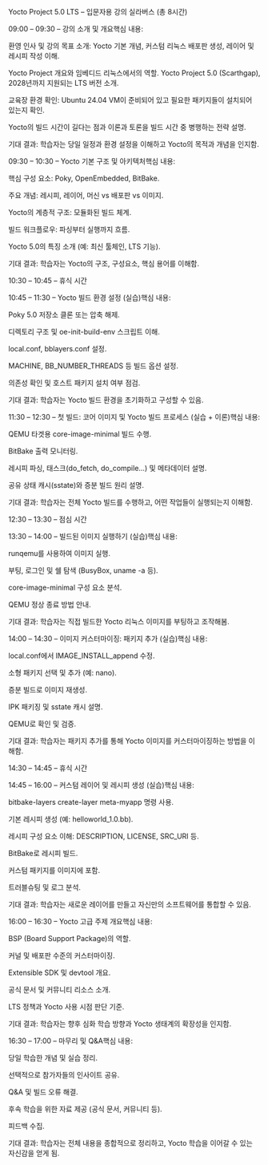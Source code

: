 Yocto Project 5.0 LTS – 입문자용 강의 실라버스 (총 8시간)

09:00 – 09:30 – 강의 소개 및 개요핵심 내용:

환영 인사 및 강의 목표 소개: Yocto 기본 개념, 커스텀 리눅스 배포판 생성, 레이어 및 레시피 작성 이해.

Yocto Project 개요와 임베디드 리눅스에서의 역할. Yocto Project 5.0 (Scarthgap), 2028년까지 지원되는 LTS 버전 소개.

교육장 환경 확인: Ubuntu 24.04 VM이 준비되어 있고 필요한 패키지들이 설치되어 있는지 확인.

Yocto의 빌드 시간이 길다는 점과 이론과 토론을 빌드 시간 중 병행하는 전략 설명.

기대 결과: 학습자는 당일 일정과 환경 설정을 이해하고 Yocto의 목적과 개념을 인지함.

09:30 – 10:30 – Yocto 기본 구조 및 아키텍처핵심 내용:

핵심 구성 요소: Poky, OpenEmbedded, BitBake.

주요 개념: 레시피, 레이어, 머신 vs 배포판 vs 이미지.

Yocto의 계층적 구조: 모듈화된 빌드 체계.

빌드 워크플로우: 파싱부터 실행까지 흐름.

Yocto 5.0의 특징 소개 (예: 최신 툴체인, LTS 기능).

기대 결과: 학습자는 Yocto의 구조, 구성요소, 핵심 용어를 이해함.

10:30 – 10:45 – 휴식 시간

10:45 – 11:30 – Yocto 빌드 환경 설정 (실습)핵심 내용:

Poky 5.0 저장소 클론 또는 압축 해제.

디렉토리 구조 및 oe-init-build-env 스크립트 이해.

local.conf, bblayers.conf 설정.

MACHINE, BB_NUMBER_THREADS 등 빌드 옵션 설정.

의존성 확인 및 호스트 패키지 설치 여부 점검.

기대 결과: 학습자는 Yocto 빌드 환경을 초기화하고 구성할 수 있음.

11:30 – 12:30 – 첫 빌드: 코어 이미지 및 Yocto 빌드 프로세스 (실습 + 이론)핵심 내용:

QEMU 타겟용 core-image-minimal 빌드 수행.

BitBake 출력 모니터링.

레시피 파싱, 태스크(do_fetch, do_compile...) 및 메타데이터 설명.

공유 상태 캐시(sstate)와 증분 빌드 원리 설명.

기대 결과: 학습자는 전체 Yocto 빌드를 수행하고, 어떤 작업들이 실행되는지 이해함.

12:30 – 13:30 – 점심 시간

13:30 – 14:00 – 빌드된 이미지 실행하기 (실습)핵심 내용:

runqemu를 사용하여 이미지 실행.

부팅, 로그인 및 쉘 탐색 (BusyBox, uname -a 등).

core-image-minimal 구성 요소 분석.

QEMU 정상 종료 방법 안내.

기대 결과: 학습자는 직접 빌드한 Yocto 리눅스 이미지를 부팅하고 조작해봄.

14:00 – 14:30 – 이미지 커스터마이징: 패키지 추가 (실습)핵심 내용:

local.conf에서 IMAGE_INSTALL_append 수정.

소형 패키지 선택 및 추가 (예: nano).

증분 빌드로 이미지 재생성.

IPK 패키징 및 sstate 캐시 설명.

QEMU로 확인 및 검증.

기대 결과: 학습자는 패키지 추가를 통해 Yocto 이미지를 커스터마이징하는 방법을 이해함.

14:30 – 14:45 – 휴식 시간

14:45 – 16:00 – 커스텀 레이어 및 레시피 생성 (실습)핵심 내용:

bitbake-layers create-layer meta-myapp 명령 사용.

기본 레시피 생성 (예: helloworld_1.0.bb).

레시피 구성 요소 이해: DESCRIPTION, LICENSE, SRC_URI 등.

BitBake로 레시피 빌드.

커스텀 패키지를 이미지에 포함.

트러블슈팅 및 로그 분석.

기대 결과: 학습자는 새로운 레이어를 만들고 자신만의 소프트웨어를 통합할 수 있음.

16:00 – 16:30 – Yocto 고급 주제 개요핵심 내용:

BSP (Board Support Package)의 역할.

커널 및 배포판 수준의 커스터마이징.

Extensible SDK 및 devtool 개요.

공식 문서 및 커뮤니티 리소스 소개.

LTS 정책과 Yocto 사용 시점 판단 기준.

기대 결과: 학습자는 향후 심화 학습 방향과 Yocto 생태계의 확장성을 인지함.

16:30 – 17:00 – 마무리 및 Q&A핵심 내용:

당일 학습한 개념 및 실습 정리.

선택적으로 참가자들의 인사이트 공유.

Q&A 및 빌드 오류 해결.

후속 학습을 위한 자료 제공 (공식 문서, 커뮤니티 등).

피드백 수집.

기대 결과: 학습자는 전체 내용을 종합적으로 정리하고, Yocto 학습을 이어갈 수 있는 자신감을 얻게 됨.

